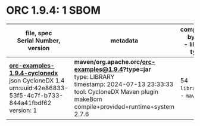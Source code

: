 ORC 1.9.4: 1 SBOM
=======

| file, spec<br>Serial Number, version| metadata | components<br>by type<br>- libs purl types |
| ----------------------------------- | -------- | ------------------------------------------ |
| **[orc-examples-1.9.4-cyclonedx](maven/org.apache.orc/orc-examples/1.9.4/orc-examples-1.9.4-cyclonedx.json)**<br>json CycloneDX 1.4<br>urn:uuid:42e86833-53f5-4c7f-b733-844a41fbdf62<br>version: 1 | **maven/org.apache.orc/orc-examples@1.9.4?type=jar**<br>type: LIBRARY<br>timestamp: 2024-07-13 23:33:33<br>tool: CycloneDX Maven plugin makeBom compile+provided+runtime+system 2.7.6 | 54<br>`library`: 54 <br>- `maven`: 54  |
